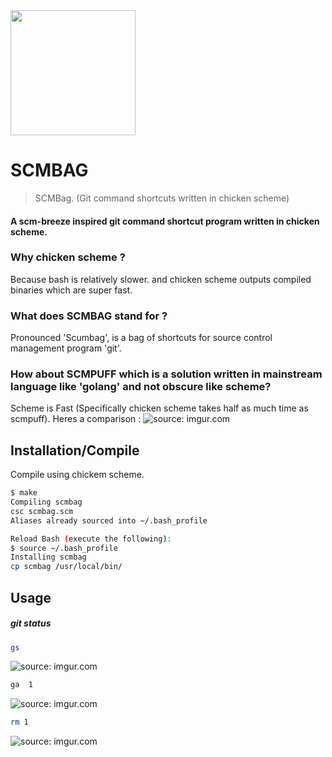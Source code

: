 <img src="https://i.imgur.com/ro2uIXv.png" width="200" />

# SCMBAG
> SCMBag. (Git command shortcuts written in chicken scheme)

#### A scm-breeze inspired git command shortcut program written in chicken scheme.

### Why chicken scheme ? 
Because bash is relatively slower. and chicken scheme outputs compiled binaries which are super fast.

### What does SCMBAG stand for ?
Pronounced 'Scumbag', is a bag of shortcuts for source control management program 'git'.

### How about SCMPUFF which is a solution written in mainstream language like 'golang' and not obscure like scheme?
Scheme is Fast (Specifically chicken scheme takes half as much time as scmpuff).
Heres a comparison :
<img src="https://i.imgur.com/jFP9sub.png" title="source: imgur.com" />


## Installation/Compile

Compile using chickem scheme. 
```bash
$ make
Compiling scmbag
csc scmbag.scm 
Aliases already sourced into ~/.bash_profile

Reload Bash (execute the following):
$ source ~/.bash_profile
Installing scmbag
cp scmbag /usr/local/bin/

```

## Usage

##### git status
```bash
gs
```
<img src="https://i.imgur.com/DuhFUEw.png" title="source: imgur.com"/>

```bash
ga  1
```
<img src="https://i.imgur.com/yBAI1gd.png" title="source: imgur.com" />

```bash
rm 1
```
<img src="https://i.imgur.com/JMYfRDF.png" title="source: imgur.com" />
